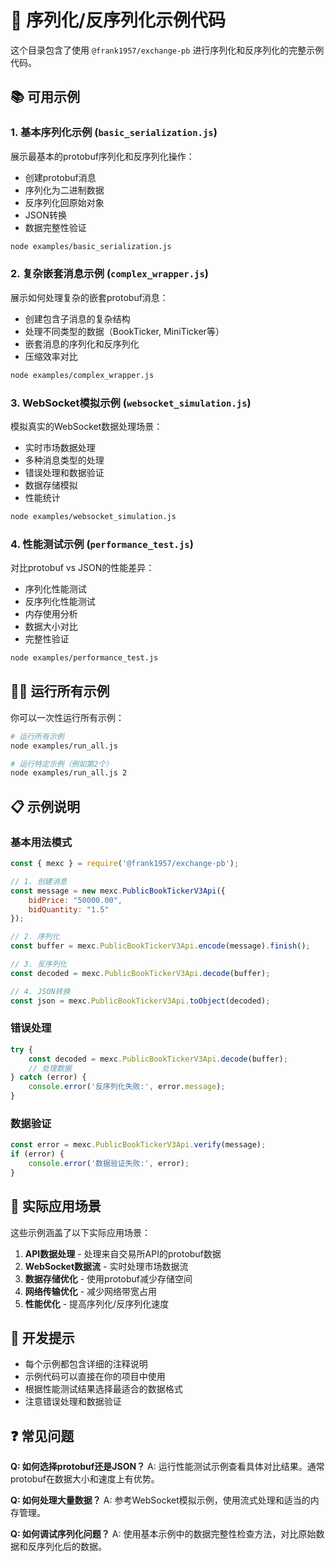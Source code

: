 # 🚀 序列化/反序列化示例代码

这个目录包含了使用 `@frank1957/exchange-pb` 进行序列化和反序列化的完整示例代码。

## 📚 可用示例

### 1. 基本序列化示例 (`basic_serialization.js`)
展示最基本的protobuf序列化和反序列化操作：
- 创建protobuf消息
- 序列化为二进制数据
- 反序列化回原始对象
- JSON转换
- 数据完整性验证

```bash
node examples/basic_serialization.js
```

### 2. 复杂嵌套消息示例 (`complex_wrapper.js`)
展示如何处理复杂的嵌套protobuf消息：
- 创建包含子消息的复杂结构
- 处理不同类型的数据（BookTicker, MiniTicker等）
- 嵌套消息的序列化和反序列化
- 压缩效率对比

```bash
node examples/complex_wrapper.js
```

### 3. WebSocket模拟示例 (`websocket_simulation.js`)
模拟真实的WebSocket数据处理场景：
- 实时市场数据处理
- 多种消息类型的处理
- 错误处理和数据验证
- 数据存储模拟
- 性能统计

```bash
node examples/websocket_simulation.js
```

### 4. 性能测试示例 (`performance_test.js`)
对比protobuf vs JSON的性能差异：
- 序列化性能测试
- 反序列化性能测试
- 内存使用分析
- 数据大小对比
- 完整性验证

```bash
node examples/performance_test.js
```

## 🏃‍♂️ 运行所有示例

你可以一次性运行所有示例：

```bash
# 运行所有示例
node examples/run_all.js

# 运行特定示例（例如第2个）
node examples/run_all.js 2
```

## 📋 示例说明

### 基本用法模式

```javascript
const { mexc } = require('@frank1957/exchange-pb');

// 1. 创建消息
const message = new mexc.PublicBookTickerV3Api({
    bidPrice: "50000.00",
    bidQuantity: "1.5"
});

// 2. 序列化
const buffer = mexc.PublicBookTickerV3Api.encode(message).finish();

// 3. 反序列化
const decoded = mexc.PublicBookTickerV3Api.decode(buffer);

// 4. JSON转换
const json = mexc.PublicBookTickerV3Api.toObject(decoded);
```

### 错误处理

```javascript
try {
    const decoded = mexc.PublicBookTickerV3Api.decode(buffer);
    // 处理数据
} catch (error) {
    console.error('反序列化失败:', error.message);
}
```

### 数据验证

```javascript
const error = mexc.PublicBookTickerV3Api.verify(message);
if (error) {
    console.error('数据验证失败:', error);
}
```

## 🎯 实际应用场景

这些示例涵盖了以下实际应用场景：

1. **API数据处理** - 处理来自交易所API的protobuf数据
2. **WebSocket数据流** - 实时处理市场数据流
3. **数据存储优化** - 使用protobuf减少存储空间
4. **网络传输优化** - 减少网络带宽占用
5. **性能优化** - 提高序列化/反序列化速度

## 🔧 开发提示

- 每个示例都包含详细的注释说明
- 示例代码可以直接在你的项目中使用
- 根据性能测试结果选择最适合的数据格式
- 注意错误处理和数据验证

## ❓ 常见问题

**Q: 如何选择protobuf还是JSON？**
A: 运行性能测试示例查看具体对比结果。通常protobuf在数据大小和速度上有优势。

**Q: 如何处理大量数据？**
A: 参考WebSocket模拟示例，使用流式处理和适当的内存管理。

**Q: 如何调试序列化问题？**
A: 使用基本示例中的数据完整性检查方法，对比原始数据和反序列化后的数据。 